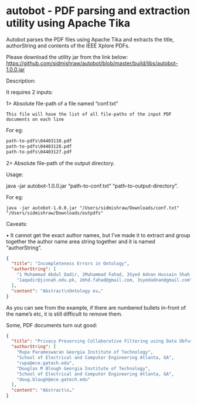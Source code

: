 # autobot - PDF parsing and extraction utility using Apache Tika

Autobot parses the PDF files using Apache Tika and extracts the title, authorString and contents of the IEEE Xplore PDFs.


Please download the utility jar from the link below:
https://github.com/sidmishraw/autobot/blob/master/build/libs/autobot-1.0.0.jar

Description:

It requires 2 inputs:

1>  Absolute file-path of a file named “conf.txt”

	This file will have the list of all file-paths of the input PDF documents on each line

For eg:

```conf.txt
path-to-pdfs\04403110.pdf
path-to-pdfs\04403128.pdf
path-to-pdfs\04403127.pdf
```
2> Absolute file-path of the output directory.



Usage:

java -jar autobot-1.0.0.jar “path-to-conf.txt” “path-to-output-directory”.

For eg: 
```
java -jar autobot-1.0.0.jar "/Users/sidmishraw/Downloads/conf.txt" "/Users/sidmishraw/Downloads/outpdfs"
```


Caveats:

• It cannot get the exact author names, but I’ve made it to extract and group together the author name area string together and it is named “authorString”.

```JSON
{
  "title": "Incompleteness Errors in Ontology",
  "authorString": [
    "1 Muhammad Abdul Qadir, 2Muhammad Fahad, 3Syed Adnan Hussain Shah Muhammad Ali Jinnah University, Islamabad, Pakistan",
    "1aqadir@jinnah.edu.pk, 2mhd.fahad@gmail.com, 3syedadnan@gmail.com"
  ],
  "content": "Abstract\nOntology ev…"
}
```

As you can see from the example, if there are numbered bullets in-front of the name’s etc, it is still difficult to remove them.

Some, PDF documents turn out good:

```JSON
{
  "title": "Privacy Preserving Collaborative Filtering using Data Obfuscation",
  "authorString": [
    "Rupa Parameswaran Georgia Institute of Technology",
    "School of Electrical and Computer Engineering Atlanta, GA",
    "rupa@ece.gatech.edu",
    "Douglas M Blough Georgia Institute of Technology",
    "School of Electrical and Computer Engineering Atlanta, GA",
    "doug.blough@ece.gatech.edu"
  ],
  "content": "Abstract\n…"
}
```
